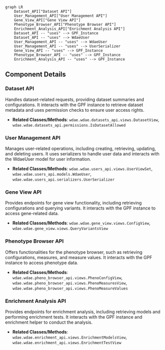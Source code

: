 ```mermaid
graph LR
    Dataset_API["Dataset API"]
    User_Management_API["User Management API"]
    Gene_View_API["Gene View API"]
    Phenotype_Browser_API["Phenotype Browser API"]
    Enrichment_Analysis_API["Enrichment Analysis API"]
    Dataset_API -- "uses" --> GPF_Instance
    Dataset_API -- "uses" --> WdaeUser
    User_Management_API -- "uses" --> WdaeUser
    User_Management_API -- "uses" --> UserSerializer
    Gene_View_API -- "uses" --> GPF_Instance
    Phenotype_Browser_API -- "uses" --> GPF_Instance
    Enrichment_Analysis_API -- "uses" --> GPF_Instance
```

## Component Details

### Dataset API
Handles dataset-related requests, providing dataset summaries and configurations. It interacts with the GPF instance to retrieve dataset metadata and uses permission checks to ensure user access rights.
- **Related Classes/Methods**: `wdae.wdae.datasets_api.views.DatasetView`, `wdae.wdae.datasets_api.permissions.IsDatasetAllowed`

### User Management API
Manages user-related operations, including creating, retrieving, updating, and deleting users. It uses serializers to handle user data and interacts with the WdaeUser model for user information.
- **Related Classes/Methods**: `wdae.wdae.users_api.views.UserViewSet`, `wdae.wdae.users_api.models.WdaeUser`, `wdae.wdae.users_api.serializers.UserSerializer`

### Gene View API
Provides endpoints for gene view functionality, including retrieving configurations and querying variants. It interacts with the GPF instance to access gene-related data.
- **Related Classes/Methods**: `wdae.wdae.gene_view.views.ConfigView`, `wdae.wdae.gene_view.views.QueryVariantsView`

### Phenotype Browser API
Offers functionalities for the phenotype browser, such as retrieving configurations, measures, and measure values. It interacts with the GPF instance to access phenotype data.
- **Related Classes/Methods**: `wdae.wdae.pheno_browser_api.views.PhenoConfigView`, `wdae.wdae.pheno_browser_api.views.PhenoMeasuresView`, `wdae.wdae.pheno_browser_api.views.PhenoMeasureValues`

### Enrichment Analysis API
Provides endpoints for enrichment analysis, including retrieving models and performing enrichment tests. It interacts with the GPF instance and enrichment helper to conduct the analysis.
- **Related Classes/Methods**: `wdae.wdae.enrichment_api.views.EnrichmentModelsView`, `wdae.wdae.enrichment_api.views.EnrichmentTestView`
